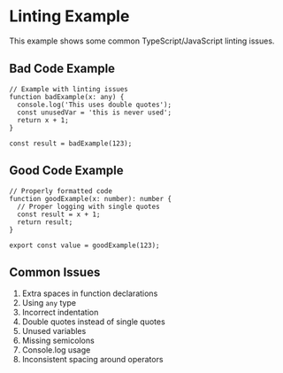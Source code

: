 # Linting Example

This example shows some common TypeScript/JavaScript linting issues.

## Bad Code Example

```typescript:preview
// Example with linting issues
function badExample(x: any) {
  console.log('This uses double quotes');
  const unusedVar = 'this is never used';
  return x + 1;
}

const result = badExample(123);
```

## Good Code Example

```typescript:preview
// Properly formatted code
function goodExample(x: number): number {
  // Proper logging with single quotes
  const result = x + 1;
  return result;
}

export const value = goodExample(123);
```

## Common Issues

1. Extra spaces in function declarations
2. Using `any` type
3. Incorrect indentation
4. Double quotes instead of single quotes
5. Unused variables
6. Missing semicolons
7. Console.log usage
8. Inconsistent spacing around operators
